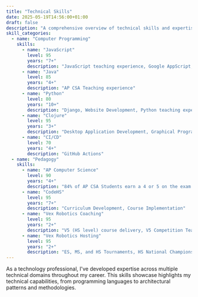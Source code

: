 ```yaml
---
title: "Technical Skills"
date: 2025-05-19T14:56:00+01:00
draft: false
description: "A comprehensive overview of technical skills and expertise across various domains."
skill_categories:
  - name: "Computer Programming"
    skills:
      - name: "JavaScript"
        level: 95
        years: "7+"
        description: "JavaScript teaching experience, Google AppScript, Modern ES6+, Basic Node.js"
      - name: "Java"
        level: 85
        years: "4+"
        description: "AP CSA Teaching experience"
      - name: "Python"
        level: 80
        years: "10+"
        description: "Django, Website Development, Python teaching experience"
      - name: "Clojure"
        level: 95
        years: "3+"
        description: "Desktop Application Development, Graphical Programming"
      - name: "CI/CD"
        level: 70
        years: "4+"
        description: "GitHub Actions"
  - name: "Pedagogy"
    skills:
      - name: "AP Computer Science"
        level: 90
        years: "4+"
        description: "84% of AP CSA Students earn a 4 or 5 on the exam."
      - name: "CodeHS"
        level: 95
        years: "7+"
        description: "Curriculum Development, Course Implementation"
      - name: "Vex Robotics Coaching"
        level: 95
        years: "2+"
        description: "V5 (HS level) course delivery, V5 Competition Team coaching"
      - name: "Vex Robotics Hosting"
        level: 95
        years: "2+"
        description: "ES, MS, and HS Tournaments, HS National Championship, HS League"
---
```


As a technology professional, I've developed expertise across multiple technical domains throughout my career. This skills showcase highlights my technical capabilities, from programming languages to architectural patterns and methodologies.
